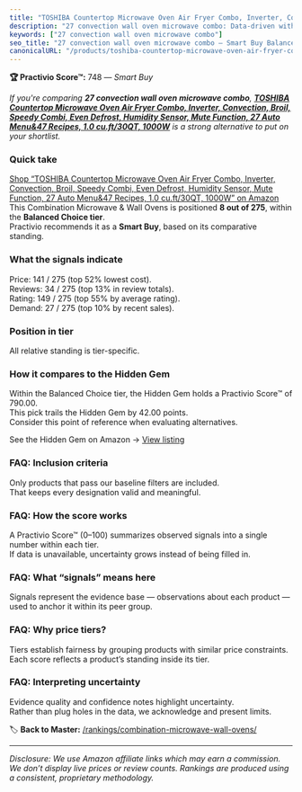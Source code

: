 ```yaml
---
title: "TOSHIBA Countertop Microwave Oven Air Fryer Combo, Inverter, Convection, Broil, Speedy Combi, Even Defrost, Humidity Sensor, Mute Function, 27 Auto Menu&47 Recipes, 1.0 cu.ft/30QT, 1000W"
description: "27 convection wall oven microwave combo: Data-driven within Balanced Choice ranking using the Practivio Score™. Positioned by quality, value, demand, findabili…"
keywords: ["27 convection wall oven microwave combo"]
seo_title: "27 convection wall oven microwave combo — Smart Buy Balanced Choice (2025)"
canonicalURL: "/products/toshiba-countertop-microwave-oven-air-fryer-combo-inverter-convection-broil-speedy-combi-even-defrost-humidity-sensor-mute-function-27-auto-menu47-recipes-10-cuft30qt-1000w-B09HKPSRWW/"
---
```


**🏆 Practivio Score™:** 748 — _Smart Buy_


*If you're comparing **27 convection wall oven microwave combo**, **[TOSHIBA Countertop Microwave Oven Air Fryer Combo, Inverter, Convection, Broil, Speedy Combi, Even Defrost, Humidity Sensor, Mute Function, 27 Auto Menu&47 Recipes, 1.0 cu.ft/30QT, 1000W](https://www.amazon.com/dp/B09HKPSRWW?tag=practivio-20)** is a strong alternative to put on your shortlist.*
### Quick take
[Shop “TOSHIBA Countertop Microwave Oven Air Fryer Combo, Inverter, Convection, Broil, Speedy Combi, Even Defrost, Humidity Sensor, Mute Function, 27 Auto Menu&47 Recipes, 1.0 cu.ft/30QT, 1000W” on Amazon](https://www.amazon.com/dp/B09HKPSRWW?tag=practivio-20)
This Combination Microwave & Wall Ovens is positioned **8 out of 275**, within the **Balanced Choice tier**.  
Practivio recommends it as a **Smart Buy**, based on its comparative standing.

### What the signals indicate
Price: 141 / 275 (top 52% lowest cost).  
Reviews: 34 / 275 (top 13% in review totals).  
Rating: 149 / 275 (top 55% by average rating).  
Demand: 27 / 275 (top 10% by recent sales).

### Position in tier
All relative standing is tier-specific.

### How it compares to the Hidden Gem
Within the Balanced Choice tier, the Hidden Gem holds a Practivio Score™ of 790.00.  
This pick trails the Hidden Gem by 42.00 points.  
Consider this point of reference when evaluating alternatives.  

See the Hidden Gem on Amazon → [View listing](https://www.amazon.com/dp/B07JYNPTX3?tag=practivio-20)

### FAQ: Inclusion criteria
Only products that pass our baseline filters are included.  
That keeps every designation valid and meaningful.

### FAQ: How the score works
A Practivio Score™ (0–100) summarizes observed signals into a single number within each tier.  
If data is unavailable, uncertainty grows instead of being filled in.

### FAQ: What “signals” means here
Signals represent the evidence base — observations about each product — used to anchor it within its peer group.

### FAQ: Why price tiers?
Tiers establish fairness by grouping products with similar price constraints.  
Each score reflects a product’s standing inside its tier.

### FAQ: Interpreting uncertainty
Evidence quality and confidence notes highlight uncertainty.  
Rather than plug holes in the data, we acknowledge and present limits.


🏷️ **Back to Master:** [/rankings/combination-microwave-wall-ovens/](/rankings/combination-microwave-wall-ovens/)

---
_Disclosure: We use Amazon affiliate links which may earn a commission. We don’t display live prices or review counts. Rankings are produced using a consistent, proprietary methodology._

